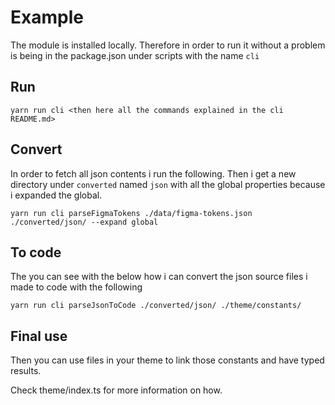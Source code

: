 # Example

The module is installed locally. Therefore in order to run it without a problem is being in the package.json under scripts with the name `cli`

## Run

```
yarn run cli <then here all the commands explained in the cli README.md>
```

## Convert

In order to fetch all json contents i run the following. Then i get a new directory under `converted` named `json` with all the global properties
because i expanded the global.

```
yarn run cli parseFigmaTokens ./data/figma-tokens.json ./converted/json/ --expand global
```

## To code

The you can see with the below how i can convert the json source files i made to code with the following

```
yarn run cli parseJsonToCode ./converted/json/ ./theme/constants/
```

## Final use

Then you can use files in your theme to link those constants and have typed results.

Check theme/index.ts for more information on how.
